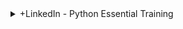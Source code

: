 
<details>
<summary>+LinkedIn - Python Essential Training </summary>

## +LinkedIn - Python Essential Training

<details>
<summary>1. Install Jupyter Notebook </summary>

# Install Notebook

```py
pip install notebook
```

# Run Jupyter Notebook

```py
jupyter notebook
```

# #END</details>

<details>
<summary>2. Run Python </summary>

# Run Python
    
```py
python
```

```x
Python 3.12.2 (v3.12.2:6abddd9f6a, Feb  6 2024, 17:02:06) [Clang 13.0.0 (clang-1300.0.29.30)] on darwin
Type "help", "copyright", "credits" or "license" for more information.
```

```py
>>> import this
```

```x
The Zen of Python, by Tim Peters

Beautiful is better than ugly.
Explicit is better than implicit.
Simple is better than complex.
Complex is better than complicated.
Flat is better than nested.
Sparse is better than dense.
Readability counts.
Special cases aren't special enough to break the rules.
Although practicality beats purity.
Errors should never pass silently.
Unless explicitly silenced.
In the face of ambiguity, refuse the temptation to guess.
There should be one-- and preferably only one --obvious way to do it.
Although that way may not be obvious at first unless you're Dutch.
Now is better than never.
Although never is often better than *right* now.
If the implementation is hard to explain, it's a bad idea.
If the implementation is easy to explain, it may be a good idea.
Namespaces are one honking great idea -- let's do more of those!
>>> 
```

# #END</details>

<details>
<summary>3. Python Challenge - Factorial Challenge </summary>

# Python Challenge - Factorial Challenge

The factorial function gives the number of possible arrangements of a set of items of length "n"

For example, there are 4! ("four factorial") or 24 ways to arrange four items, which can be calculated as: 4 * 3 * 2 * 1

5! = 5 * 4 * 3 * 2 * 1 = 120

6! = 6 * 5 * 4 * 3 * 2 * 1 = 720

etc.

In a set of 0 items (an empty set) there is only one way to arrange the items, therefore, 0! = 1

For the purposes of this exercise, factorials are only defined for positive integers (including 0)

# Solution 1 - Using While Loop
    
```py
def factorial(num):
    if type(num) is not int:
        return None
    if num < 0:
        return None
    if num == 0:
        return 1

    i = 0
    f = 1
    while i < num:
        i = i + 1
        f = f * i

    return f


# return 120
print(factorial(5))

# return 720
print(factorial(6))

# return 1
print(factorial(0))

# return None
print(factorial(-2))

# return None
print(factorial(1.2))

# return None
print(factorial('spam spam spam spam spam spam'))
```

```x
120
720
1
None
None
None
```

# Solution 2 - Using Recursion

```py
def factorial(num):
    if type(num) is not int:
        return None
    if num < 0:
        return None
    if num == 0:
        return 1

    return num * factorial(num - 1)


# return 120
print(factorial(5))

# return 720
print(factorial(6))

# return 1
print(factorial(0))

# return None
print(factorial(-2))

# return None
print(factorial(1.2))

# return None
print(factorial('spam spam spam spam spam spam'))
```

```x
120
720
1
None
None
None
```

# #END</details>

<details>
<summary>4. Ints and Floats </summary>

# Ints and Floats

### Dividing int with float

```py
20 / 4
```

```x
5.0
```

### Flooring int with float

```py
20 // 4
```

```x
5
```

### Adding int with float

```py
4 + 4.0
```

```x
8.0
```

### Multiplying int with float

```py
4 * 4.0
```

```x
16.0
```

### Exponentiating int with float

```py
4 ** 4.0
```

```x
256.0
```

### Converting float to int

```py
int(4 ** 4.0)
```

```x
256
```

```py
int(8.9)
```

```x
8
```

```py
int(8.99999999)
```

```x
8
```

```py
int(14/3)
```

```x
4
```

### Rounding floats

```py
14/3
# 4.666666666666667
round(14/3, 2)
```

```x
4.67
```

```py
1.2 - 1.0
# 0.19999999999999996
round(1.2 - 1.0, 2)
```

```x
0.2
```

# #END</details>

<details>
<summary>5. Using the Decimal Module for float Precision </summary>

# Using the Decimal Module for float Precision

### getcontext() attributes

```py
from decimal import Decimal, getcontext

getcontext()
```

```x
Context(prec=28, rounding=ROUND_HALF_EVEN, Emin=-999999, Emax=999999, capitals=1,
clamp=0, flags=[], traps=[InvalidOperation, DivisionByZero, Overflow])
```

### Set getcontext() precision

```py
from decimal import Decimal, getcontext

getcontext().prec=4
getcontext()
```

```x
Context(prec=4, rounding=ROUND_HALF_EVEN, Emin=-999999, Emax=999999, capitals=1,
clamp=0, flags=[], traps=[InvalidOperation, DivisionByZero, Overflow])
```

### Use Decimal function with precision

```py
from decimal import Decimal, getcontext

getcontext().prec=4
Decimal(1) / Decimal(3)
```

```x
0.3333
```

```py
getcontext().prec=2
Decimal(1) / Decimal(3)
```

```x
0.33
```

```py
Decimal(3.14)
```

```x
3.140000000000000124344978758017532527446746826171875
```

```py
Decimal('3.14')
```

```py
3.14
```

# #END</details>

<details>
<summary>6. Booleans </summary>

# Booleans

```py

```

# #END</details>

# #END</details>



